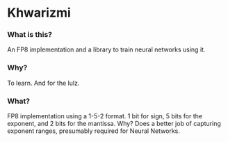 # Khwarizmi

### What is this?
An FP8 implementation and a library to train neural networks using it. 

### Why?
To learn. And for the lulz. 

### What?
FP8 implementation using a 1-5-2 format. 1 bit for sign, 5 bits for the exponent, and 2 bits for the mantissa. Why? Does a better job of capturing exponent ranges, presumably required for Neural Networks. 

